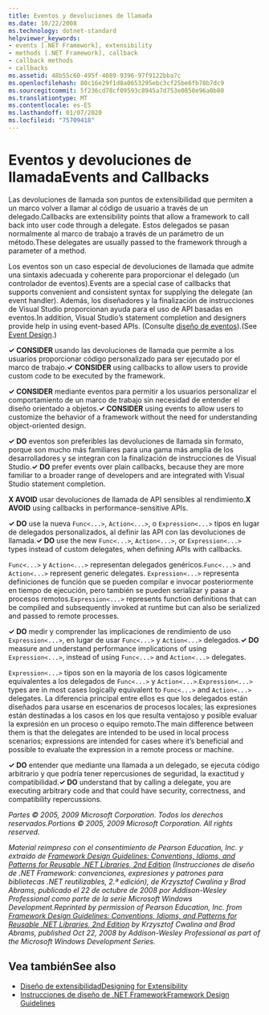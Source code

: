 ```yaml
---
title: Eventos y devoluciones de llamada
ms.date: 10/22/2008
ms.technology: dotnet-standard
helpviewer_keywords:
- events [.NET Framework], extensibility
- methods [.NET Framework], callback
- callback methods
- callbacks
ms.assetid: 48b55c60-495f-4089-9396-97f9122bba7c
ms.openlocfilehash: 80c16e29f1d8a0653295ebc3cf25be6fb78b7dc9
ms.sourcegitcommit: 5f236cd78cf09593c8945a7d753e0850e96a0b80
ms.translationtype: MT
ms.contentlocale: es-ES
ms.lasthandoff: 01/07/2020
ms.locfileid: "75709418"
---
```

# <a name="events-and-callbacks"></a><span data-ttu-id="918a1-102">Eventos y devoluciones de llamada</span><span class="sxs-lookup"><span data-stu-id="918a1-102">Events and Callbacks</span></span>
<span data-ttu-id="918a1-103">Las devoluciones de llamada son puntos de extensibilidad que permiten a un marco volver a llamar al código de usuario a través de un delegado.</span><span class="sxs-lookup"><span data-stu-id="918a1-103">Callbacks are extensibility points that allow a framework to call back into user code through a delegate.</span></span> <span data-ttu-id="918a1-104">Estos delegados se pasan normalmente al marco de trabajo a través de un parámetro de un método.</span><span class="sxs-lookup"><span data-stu-id="918a1-104">These delegates are usually passed to the framework through a parameter of a method.</span></span>  
  
 <span data-ttu-id="918a1-105">Los eventos son un caso especial de devoluciones de llamada que admite una sintaxis adecuada y coherente para proporcionar el delegado (un controlador de eventos).</span><span class="sxs-lookup"><span data-stu-id="918a1-105">Events are a special case of callbacks that supports convenient and consistent syntax for supplying the delegate (an event handler).</span></span> <span data-ttu-id="918a1-106">Además, los diseñadores y la finalización de instrucciones de Visual Studio proporcionan ayuda para el uso de API basadas en eventos.</span><span class="sxs-lookup"><span data-stu-id="918a1-106">In addition, Visual Studio’s statement completion and designers provide help in using event-based APIs.</span></span> <span data-ttu-id="918a1-107">(Consulte [diseño de eventos](../../../docs/standard/design-guidelines/event.md)).</span><span class="sxs-lookup"><span data-stu-id="918a1-107">(See [Event Design](../../../docs/standard/design-guidelines/event.md).)</span></span>  
  
 <span data-ttu-id="918a1-108">**✓ CONSIDER** usando las devoluciones de llamada que permite a los usuarios proporcionar código personalizado para ser ejecutado por el marco de trabajo.</span><span class="sxs-lookup"><span data-stu-id="918a1-108">**✓ CONSIDER** using callbacks to allow users to provide custom code to be executed by the framework.</span></span>  
  
 <span data-ttu-id="918a1-109">**✓ CONSIDER** mediante eventos para permitir a los usuarios personalizar el comportamiento de un marco de trabajo sin necesidad de entender el diseño orientado a objetos.</span><span class="sxs-lookup"><span data-stu-id="918a1-109">**✓ CONSIDER** using events to allow users to customize the behavior of a framework without the need for understanding object-oriented design.</span></span>  
  
 <span data-ttu-id="918a1-110">**✓ DO** eventos son preferibles las devoluciones de llamada sin formato, porque son mucho más familiares para una gama más amplia de los desarrolladores y se integran con la finalización de instrucciones de Visual Studio.</span><span class="sxs-lookup"><span data-stu-id="918a1-110">**✓ DO** prefer events over plain callbacks, because they are more familiar to a broader range of developers and are integrated with Visual Studio statement completion.</span></span>  
  
 <span data-ttu-id="918a1-111">**X AVOID** usar devoluciones de llamada de API sensibles al rendimiento.</span><span class="sxs-lookup"><span data-stu-id="918a1-111">**X AVOID** using callbacks in performance-sensitive APIs.</span></span>  
  
 <span data-ttu-id="918a1-112">**✓ DO** use la nueva `Func<...>`, `Action<...>`, o `Expression<...>` tipos en lugar de delegados personalizados, al definir las API con las devoluciones de llamada.</span><span class="sxs-lookup"><span data-stu-id="918a1-112">**✓ DO** use the new `Func<...>`, `Action<...>`, or `Expression<...>` types instead of custom delegates, when defining APIs with callbacks.</span></span>  
  
 <span data-ttu-id="918a1-113">`Func<...>` y `Action<...>` representan delegados genéricos.</span><span class="sxs-lookup"><span data-stu-id="918a1-113">`Func<...>` and `Action<...>` represent generic delegates.</span></span> <span data-ttu-id="918a1-114">`Expression<...>` representa definiciones de función que se pueden compilar e invocar posteriormente en tiempo de ejecución, pero también se pueden serializar y pasar a procesos remotos.</span><span class="sxs-lookup"><span data-stu-id="918a1-114">`Expression<...>` represents function definitions that can be compiled and subsequently invoked at runtime but can also be serialized and passed to remote processes.</span></span>  
  
 <span data-ttu-id="918a1-115">**✓ DO** medir y comprender las implicaciones de rendimiento de uso `Expression<...>`, en lugar de usar `Func<...>` y `Action<...>` delegados.</span><span class="sxs-lookup"><span data-stu-id="918a1-115">**✓ DO** measure and understand performance implications of using `Expression<...>`, instead of using `Func<...>` and `Action<...>` delegates.</span></span>  
  
 <span data-ttu-id="918a1-116">`Expression<...>` tipos son en la mayoría de los casos lógicamente equivalentes a los delegados de `Func<...>` y `Action<...>`.</span><span class="sxs-lookup"><span data-stu-id="918a1-116">`Expression<...>` types are in most cases logically equivalent to `Func<...>` and `Action<...>` delegates.</span></span> <span data-ttu-id="918a1-117">La diferencia principal entre ellos es que los delegados están diseñados para usarse en escenarios de procesos locales; las expresiones están destinadas a los casos en los que resulta ventajoso y posible evaluar la expresión en un proceso o equipo remoto.</span><span class="sxs-lookup"><span data-stu-id="918a1-117">The main difference between them is that the delegates are intended to be used in local process scenarios; expressions are intended for cases where it’s beneficial and possible to evaluate the expression in a remote process or machine.</span></span>  
  
 <span data-ttu-id="918a1-118">**✓ DO** entender que mediante una llamada a un delegado, se ejecuta código arbitrario y que podría tener repercusiones de seguridad, la exactitud y compatibilidad.</span><span class="sxs-lookup"><span data-stu-id="918a1-118">**✓ DO** understand that by calling a delegate, you are executing arbitrary code and that could have security, correctness, and compatibility repercussions.</span></span>  
  
 <span data-ttu-id="918a1-119">*Partes © 2005, 2009 Microsoft Corporation. Todos los derechos reservados.*</span><span class="sxs-lookup"><span data-stu-id="918a1-119">*Portions © 2005, 2009 Microsoft Corporation. All rights reserved.*</span></span>  
  
 <span data-ttu-id="918a1-120">*Material reimpreso con el consentimiento de Pearson Education, Inc. y extraído de [Framework Design Guidelines: Conventions, Idioms, and Patterns for Reusable .NET Libraries, 2nd Edition](https://www.informit.com/store/framework-design-guidelines-conventions-idioms-and-9780321545619) (Instrucciones de diseño de .NET Framework: convenciones, expresiones y patrones para bibliotecas .NET reutilizables, 2.ª edición), de Krzysztof Cwalina y Brad Abrams, publicado el 22 de octubre de 2008 por Addison-Wesley Professional como parte de la serie Microsoft Windows Development.*</span><span class="sxs-lookup"><span data-stu-id="918a1-120">*Reprinted by permission of Pearson Education, Inc. from [Framework Design Guidelines: Conventions, Idioms, and Patterns for Reusable .NET Libraries, 2nd Edition](https://www.informit.com/store/framework-design-guidelines-conventions-idioms-and-9780321545619) by Krzysztof Cwalina and Brad Abrams, published Oct 22, 2008 by Addison-Wesley Professional as part of the Microsoft Windows Development Series.*</span></span>  
  
## <a name="see-also"></a><span data-ttu-id="918a1-121">Vea también</span><span class="sxs-lookup"><span data-stu-id="918a1-121">See also</span></span>

- [<span data-ttu-id="918a1-122">Diseño de extensibilidad</span><span class="sxs-lookup"><span data-stu-id="918a1-122">Designing for Extensibility</span></span>](../../../docs/standard/design-guidelines/designing-for-extensibility.md)
- [<span data-ttu-id="918a1-123">Instrucciones de diseño de .NET Framework</span><span class="sxs-lookup"><span data-stu-id="918a1-123">Framework Design Guidelines</span></span>](../../../docs/standard/design-guidelines/index.md)
